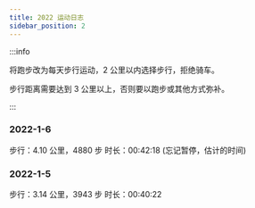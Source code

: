 ```yaml
---
title: 2022 运动日志
sidebar_position: 2
---
```


:::info 

将跑步改为每天步行运动，2 公里以内选择步行，拒绝骑车。

步行距离需要达到 3 公里以上，否则要以跑步或其他方式弥补。

:::

### 2022-1-6

步行：4.10 公里，4880 步
时长：00:42:18 (忘记暂停，估计的时间)


### 2022-1-5

步行：3.14 公里，3943 步
时长：00:40:22